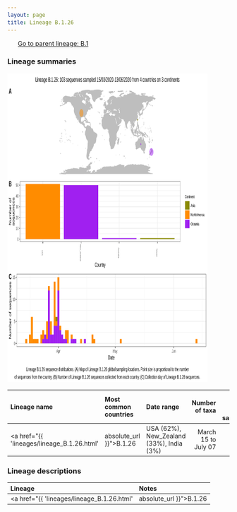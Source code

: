 ```yaml
---
layout: page
title: Lineage B.1.26
---
```




<p>
<ul class="actions small">
	 <a href="{{ 'lineages/lineage_B.1.html' | absolute_url }}" class="button special fit">Go to parent lineage: B.1</a>
</ul>
</p>
<h3> Lineage summaries</h3>

<img src="../assets/images/B.1.26.svg" alt="B.1.26 lineage summary figure" width="90%" height="700px" />


| Lineage name | Most common countries | Date range | Number of taxa |  Days since last sampling | Known Travel | Recall value |
|:-----|:-----|:-------|-------:|-------:|:---------|--------:|
| <a href="{{ 'lineages/lineage_B.1.26.html' | absolute_url }}">B.1.26</a> | USA (62%), New_Zealand (33%), India (3%) | March 15 to July 07 | 153 | 28 |  | 0.963 |

<h3>Lineage descriptions</h3>

| Lineage | Notes |
|:-----|:-----|
| <a href="{{ 'lineages/lineage_B.1.26.html' | absolute_url }}">B.1.26</a> | New Zealand/ USA lineage  |

